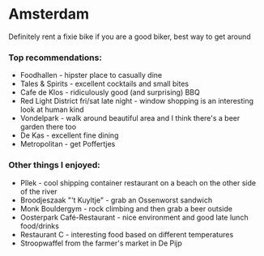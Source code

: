 # Amsterdam

Definitely rent a fixie bike if you are a good biker, best way to get around

### Top recommendations:

* Foodhallen - hipster place to casually dine
* Tales & Spirits - excellent cocktails and small bites
* Cafe de Klos - ridiculously good (and surprising) BBQ
* Red Light District fri/sat late night - window shopping is an interesting look at human kind
* Vondelpark - walk around beautiful area and I think there's a beer garden there too
* De Kas - excellent fine dining
* Metropolitan - get Poffertjes

### Other things I enjoyed:

* Pllek - cool shipping container restaurant on a beach on the other side of the river
* Broodjeszaak "'t Kuyltje" - grab an Ossenworst sandwich
* Monk Bouldergym - rock climbing and then grab a beer outside
* Oosterpark Café-Restaurant - nice environment and good late lunch food/drinks
* Restaurant C - interesting food based on different temperatures
* Stroopwaffel from the farmer's market in De Pijp
